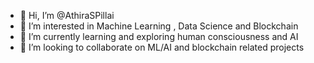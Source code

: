 - 👋 Hi, I’m @AthiraSPillai
- 👀 I’m interested in Machine Learning , Data Science and Blockchain
- 🌱 I’m currently learning and exploring human consciousness and AI
- 💞️ I’m looking to collaborate on ML/AI and blockchain  related projects


<!---
AthiraSPillai/AthiraSPillai is a ✨ special ✨ repository because its `README.md` (this file) appears on your GitHub profile.
You can click the Preview link to take a look at your changes.
--->
